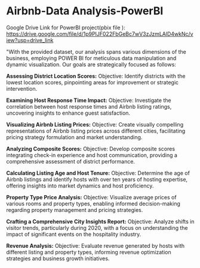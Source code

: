 # Airbnb-Data Analysis-PowerBI

Google Drive Link for PowerBI project(pbix file ):  https://drive.google.com/file/d/1p9PlJF022FbGeBc7wV3zJzmLAlD4wkNc/view?usp=drive_link


"With the provided dataset, our analysis spans various dimensions of the business, employing POWER BI for meticulous data manipulation and dynamic visualization.
Our goals are strategically focused as follows:

**Assessing District Location Scores:**
Objective: Identify districts with the lowest location scores, pinpointing areas for improvement or strategic intervention.

**Examining Host Response Time Impact:**
Objective: Investigate the correlation between host response times and Airbnb listing ratings, uncovering insights to enhance guest satisfaction.

**Visualizing Airbnb Listing Prices:**
Objective: Create visually compelling representations of Airbnb listing prices across different cities, facilitating pricing strategy formulation and market understanding.

**Analyzing Composite Scores:**
Objective: Develop composite scores integrating check-in experience and host communication, providing a comprehensive assessment of district performance.

**Calculating Listing Age and Host Tenure:**
Objective: Determine the age of Airbnb listings and identify hosts with over ten years of hosting expertise, offering insights into market dynamics and host proficiency.

**Property Type Price Analysis:**
Objective: Visualize average prices of various rooms and property types, enabling informed decision-making regarding property management and pricing strategies.

**Crafting a Comprehensive City Insights Report:**
Objective: Analyze shifts in visitor trends, particularly during 2020, with a focus on understanding the impact of significant events on the hospitality industry.

**Revenue Analysis:**
Objective: Evaluate revenue generated by hosts with different listing and property types, informing revenue optimization strategies and business growth initiatives.
